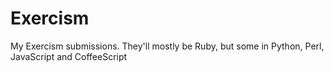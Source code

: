 Exercism
========

My Exercism submissions. They'll mostly be Ruby, but some in Python, Perl, JavaScript and CoffeeScript
